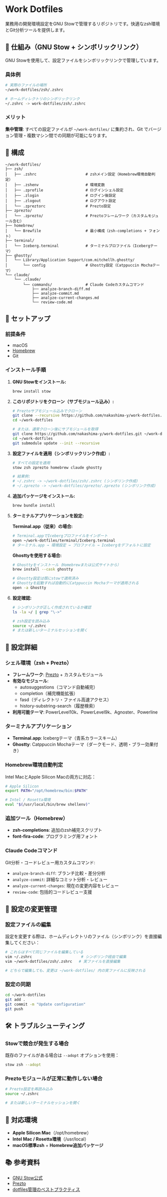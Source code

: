 # Work Dotfiles

業務用の開発環境設定をGNU Stowで管理するリポジトリです。快適なzsh環境とGit分析ツールを提供します。

## 🔗 仕組み（GNU Stow + シンボリックリンク）

GNU Stowを使用して、設定ファイルをシンボリックリンクで管理しています。

### 具体例
```bash
# 実際のファイルの場所
~/work-dotfiles/zsh/.zshrc

# ホームディレクトリのシンボリックリンク
~/.zshrc -> work-dotfiles/zsh/.zshrc
```

### メリット
**集中管理**: すべての設定ファイルが `~/work-dotfiles/` に集約され、Git でバージョン管理・複数マシン間での同期が可能になります。

## 📁 構成

```
~/work-dotfiles/
├── zsh/
│   ├── .zshrc                      # zshメイン設定（Homebrew環境自動判定）
│   ├── .zshenv                     # 環境変数
│   ├── .zprofile                   # ログインシェル設定
│   ├── .zlogin                     # ログイン後設定
│   ├── .zlogout                    # ログアウト設定
│   └── .zpreztorc                  # Prezto設定
├── zprezto/
│   └── .zprezto/                   # Preztoフレームワーク（カスタムモジュール含む）
├── homebrew/
│   └── Brewfile                    # 最小構成（zsh-completions + フォント）
├── terminal/
│   └── Iceberg.terminal            # ターミナルプロファイル（Icebergテーマ）
├── ghostty/
│   └── Library/Application Support/com.mitchellh.ghostty/
│       └── config                  # Ghostty設定（Catppuccin Mochaテーマ）
└── claude/
    └── .claude/
        └── commands/               # Claude Codeカスタムコマンド
            ├── analyze-branch-diff.md
            ├── analyze-commit.md
            ├── analyze-current-changes.md
            └── review-code.md
```

## 🚀 セットアップ

### 前提条件
- macOS
- [Homebrew](https://brew.sh/)
- Git

### インストール手順

1. **GNU Stowをインストール:**
   ```bash
   brew install stow
   ```

2. **このリポジトリをクローン（サブモジュール込み）:**
   ```bash
   # Preztoサブモジュール込みでクローン
   git clone --recursive https://github.com/nakashima-y/work-dotfiles.git ~/work-dotfiles
   cd ~/work-dotfiles
   
   # または、通常クローン後にサブモジュールを取得
   git clone https://github.com/nakashima-y/work-dotfiles.git ~/work-dotfiles
   cd ~/work-dotfiles
   git submodule update --init --recursive
   ```

3. **設定ファイルを適用（シンボリックリンク作成）:**
   ```bash
   # すべての設定を適用
   stow zsh zprezto homebrew claude ghostty
   
   # 結果例:
   # ~/.zshrc -> ~/work-dotfiles/zsh/.zshrc (シンボリンク作成)
   # ~/.zprezto -> ~/work-dotfiles/zprezto/.zprezto (シンボリンク作成)
   ```

4. **追加パッケージをインストール:**
   ```bash
   brew bundle install
   ```

5. **ターミナルアプリケーションを設定:**
   
   **Terminal.app（従来）の場合:**
   ```bash
   # Terminal.appでIcebergプロファイルをインポート
   open ~/work-dotfiles/terminal/Iceberg.terminal
   # ターミナル.app → 環境設定 → プロファイル → Icebergをデフォルトに設定
   ```
   
   **Ghosttyを使用する場合:**
   ```bash
   # Ghosttyをインストール（Homebrewまたは公式サイトから）
   brew install --cask ghostty
   
   # Ghostty設定は既にstowで適用済み
   # Ghosttyを起動すれば自動的にCatppuccin Mochaテーマが適用される
   open -a Ghostty
   ```

6. **設定確認:**
   ```bash
   # シンボリンクが正しく作成されているか確認
   ls -la ~/ | grep "\->"
   
   # zsh設定を読み込み
   source ~/.zshrc
   # または新しいターミナルセッションを開く
   ```

## 🔧 設定詳細

### シェル環境（zsh + Prezto）
- **フレームワーク**: [Prezto](https://github.com/sorin-ionescu/prezto) + カスタムモジュール
- **有効なモジュール**: 
  - autosuggestions（コマンド自動補完）
  - completion（補完機能拡張）
  - fasd（ディレクトリ・ファイル高速アクセス）
  - history-substring-search（履歴検索）
- **利用可能テーマ**: PowerLevel10k、PowerLevel9k、Agnoster、Powerline

### ターミナルアプリケーション
- **Terminal.app**: Icebergテーマ（青系カラースキーム）
- **Ghostty**: Catppuccin Mochaテーマ（ダークモード、透明・ブラー効果付き）

### Homebrew環境自動判定
Intel MacとApple Silicon Macの両方に対応：
```bash
# Apple Silicon
export PATH="/opt/homebrew/bin:$PATH"

# Intel / Rosetta環境
eval "$(/usr/local/bin/brew shellenv)"
```

### 追加ツール（Homebrew）
- **zsh-completions**: 追加のzsh補完スクリプト
- **font-fira-code**: プログラミング用フォント

### Claude Codeコマンド
Git分析・コードレビュー用カスタムコマンド:
- `analyze-branch-diff`: ブランチ比較・差分分析
- `analyze-commit`: 詳細なコミット分析・レビュー
- `analyze-current-changes`: 現在の変更内容をレビュー
- `review-code`: 包括的コードレビュー支援

## 🔄 設定の変更管理

### 設定ファイルの編集
設定を変更する際は、ホームディレクトリのファイル（シンボリンク）を直接編集してください：
```bash
# これらはすべて同じファイルを編集している
vim ~/.zshrc                      # シンボリンク経由で編集
vim ~/work-dotfiles/zsh/.zshrc   # 実ファイルを直接編集

# どちらで編集しても、変更は ~/work-dotfiles/ 内の実ファイルに反映される
```

### 設定の同期
```bash
cd ~/work-dotfiles
git add .
git commit -m "Update configuration"
git push
```

## 🛠️ トラブルシューティング

### Stowで競合が発生する場合
既存のファイルがある場合は `--adopt` オプションを使用：
```bash
stow zsh --adopt
```

### Preztoモジュールが正常に動作しない場合
```bash
# Prezto設定を再読み込み
source ~/.zshrc

# または新しいターミナルセッションを開く
```

## 🎯 対応環境
- **Apple Silicon Mac**（/opt/homebrew）
- **Intel Mac / Rosetta環境**（/usr/local）
- **macOS標準zsh** + **Homebrew追加パッケージ**

## 📚 参考資料
- [GNU Stow公式](https://www.gnu.org/software/stow/)
- [Prezto](https://github.com/sorin-ionescu/prezto)
- [dotfiles管理のベストプラクティス](https://dotfiles.github.io/)